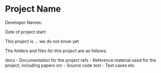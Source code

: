 # Project Name

Developer Names:

Date of project start:

This project is ... we do not know yet

The folders and files for this project are as follows:

docs - Documentation for the project
refs - Reference material used for the project, including papers
src - Source code
test - Test cases
etc.